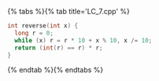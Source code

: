 {% tabs %}{% tab title='LC_7.cpp' %}

```cpp
int reverse(int x) {
  long r = 0;
  while (x) r = r * 10 + x % 10, x /= 10;
  return (int(r) == r) * r;
}
```

{% endtab %}{% endtabs %}
